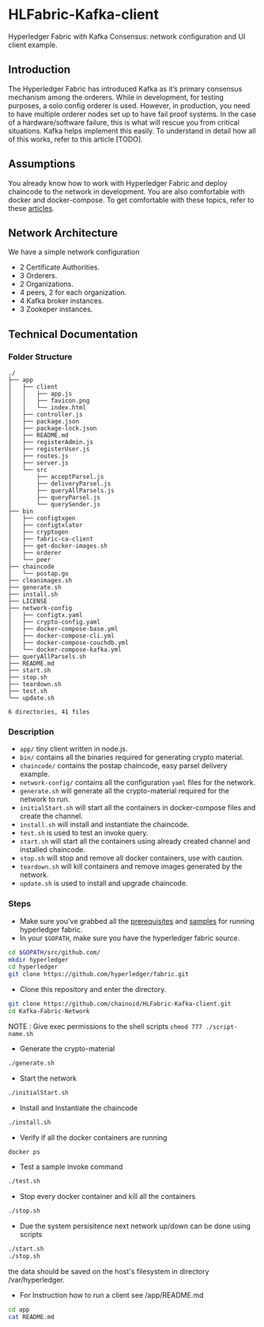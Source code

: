 # HLFabric-Kafka-client

Hyperledger Fabric with Kafka Consensus: network configuration and UI client example.

## Introduction

The Hyperledger Fabric has introduced Kafka as it’s primary consensus mechanism among the orderers. While in development, for testing purposes, a solo config orderer is used. However, in production, you need to have multiple orderer nodes set up to have fail proof systems. In the case of a hardware/software failure, this is what will rescue you from critical situations. Kafka helps implement this easily. To understand in detail how all of this works, refer to this article [TODO]. 


## Assumptions

You already know how to work with Hyperledger Fabric and deploy chaincode to the network in development. You are also comfortable with docker and docker-compose. To get comfortable with these topics, refer to these [articles](https://www.skcript.com/svr/blockchain/).


## Network Architecture

We have a simple network configuration
- 2 Certificate Authorities.
- 3 Orderers.
- 2 Organizations.
- 4 peers, 2 for each organization.
- 4 Kafka broker instances.
- 3 Zookeper instances.

## Technical Documentation

### Folder Structure
```
./
├── app
│   ├── client
│   │   ├── app.js
│   │   ├── favicon.png
│   │   └── index.html
│   ├── controller.js
│   ├── package.json
│   ├── package-lock.json
│   ├── README.md
│   ├── registerAdmin.js
│   ├── registerUser.js
│   ├── routes.js
│   ├── server.js
│   └── src
│       ├── acceptParsel.js
│       ├── deliveryParsel.js
│       ├── queryAllParsels.js
│       ├── queryParsel.js
│       └── querySender.js
├── bin
│   ├── configtxgen
│   ├── configtxlator
│   ├── cryptogen
│   ├── fabric-ca-client
│   ├── get-docker-images.sh
│   ├── orderer
│   └── peer
├── chaincode
│   └── postap.go
├── cleanimages.sh
├── generate.sh
├── install.sh
├── LICENSE
├── network-config
│   ├── configtx.yaml
│   ├── crypto-config.yaml
│   ├── docker-compose-base.yml
│   ├── docker-compose-cli.yml
│   ├── docker-compose-couchdb.yml
│   └── docker-compose-kafka.yml
├── queryAllParsels.sh
├── README.md
├── start.sh
├── stop.sh
├── teardown.sh
├── test.sh
└── update.sh

6 directories, 41 files

```
### Description

- `app/` tiny client written in node.js.
- `bin/` contains all the binaries required for generating crypto material.
- `chaincode/` contains the postap chaincode, easy parsel delivery example.
- `network-config/` contains all the configuration `yaml` files for the network.
- `generate.sh` will generate all the crypto-material required for the network to run.
- `initialStart.sh` will start all the containers in docker-compose files and create the channel.
- `install.sh` will install and instantiate the chaincode.
- `test.sh` is used to test an invoke query.
- `start.sh` will start all the containers using already created channel and installed chaincode.
- `stop.sh` will stop and remove all docker containers, use with caution.
- `teardown.sh` will kill containers and remove images generated by the network. 
- `update.sh` is used to install and upgrade chaincode.

### Steps

- Make sure you've grabbed all the [prerequisites](http://hyperledger-fabric.readthedocs.io/en/release-1.2/prereqs.html) and [samples](http://hyperledger-fabric.readthedocs.io/en/release-1.2/samples.html#) for running hyperledger fabric.
- In your `$GOPATH`, make sure you have the hyperledger fabric source.
```bash
cd $GOPATH/src/github.com/
mkdir hyperledger
cd hyperledger
git clone https://github.com/hyperledger/fabric.git
```
- Clone this repository and enter the directory.
```bash
git clone https://github.com/chainoid/HLFabric-Kafka-client.git
cd Kafka-Fabric-Network
```
NOTE : Give exec permissions to the shell scripts
```chmod 777 ./script-name.sh```
- Generate the crypto-material
```bash
./generate.sh
```
- Start the network
```bash
./initialStart.sh
```
- Install and Instantiate the chaincode
```bash
./install.sh
```
- Verify if all the docker containers are running
```bash
docker ps 
```
- Test a sample invoke command
```bash
./test.sh
```
- Stop every docker container and kill all the containers
```bash
./stop.sh
```
- Due the system persisitence next network up/down can be done using scripts
```bash
./start.sh
./stop.sh
```
the data should be saved on the host's filesystem in directory /var/hyperledger. 

- For Instruction how to run a client see /app/README.md
```bash
cd app
cat README.md
```
